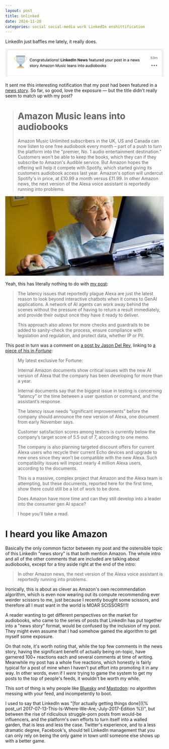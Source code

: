 ```yaml
---
layout: post
title: Unlinked
date: 2024-11-20
categories: social social-media work LinkedIn enshittification
---
```

LinkedIn just baffles me lately, it really does.

![Congratulations! LinkedIn News featured your post in a news story Amazon Music leans into audiobooks](/images/linkedin-news-article.png)

It sent me this interesting notification that my post had been featured in a [news story](https://www.linkedin.com/news/story/amazon-music-leans-into-audiobooks-6245620/). So far, so good, love the exposure — but the title didn't really seem to match up with my post?

> # Amazon Music leans into audiobooks
> 
> Amazon Music Unlimited subscribers in the UK, US and Canada can now listen to one free audiobook every month – part of a push to turn the platform into the "premier, No. 1 audio entertainment destination." Customers won't be able to keep the books, which they can if they subscribe to Amazon's Audible service. But Amazon hopes the offering will help it compete with Spotify, which started giving its customers audiobook access last year. Amazon's option will undercut Spotify's in price, at £10.99 a month versus £11.99. In other Amazon news, the next version of the Alexa voice assistant is reportedly running into problems.

![Huh?](/images/old-lady-computer.jpg)

Yeah, this has literally nothing to do with [my post](https://www.linkedin.com/posts/dwellington_exclusive-leaked-amazon-memos-identify-critical-activity-7264530663289012224-4Shx): 

> The latency issues that reportedly plague Alexa are just the latest reason to look beyond interactive chatbots when it comes to GenAI applications. A network of AI agents can work away behind the scenes without the pressure of having to return a result immediately, and provide their output once they have it ready to deliver.  
>   
> This approach also allows for more checks and guardrails to be added to sanity-check the process, ensure compliance with legislation and regulation, and protect data, whether IP or PII.

This post in turn was a comment on [a post by Jason Del Rey](https://www.linkedin.com/posts/jasondelrey_exclusive-leaked-amazon-memos-identify-critical-activity-7264453989730074624-LN5j), linking to [a piece of his in *Fortune*](https://fortune.com/2024/11/18/new-ai-alexa-latency-problems-echo-compatibility-uber-opentable/):

> My latest exclusive for Fortune: 
> 
> Internal Amazon documents show critical issues with the new AI version of Alexa that the company has been developing for more than a year.
> 
> Internal documents say that the biggest issue in testing is concerning “latency” or the time between a user question or command, and the assistant’s response. 
> 
> The latency issue needs “significant improvements” before the company should announce the new version of Alexa, one document from early November says. 
> 
> Customer satisfaction scores among testers is currently below the company’s target score of 5.5 out of 7, according to one memo. 
> 
> The company is also planning targeted discount offers for current Alexa users who recycle their current Echo devices and upgrade to new ones since they won’t be compatible with the new Alexa. Such compatibility issues will impact nearly 4 million Alexa users, according to the documents.
> 
> This is a massive, complex project that Amazon and the Alexa team is attempting, but these documents, reported here for the first time, show there could still be a lot of work to be done. 
> 
> Does Amazon have more time and can they still develop into a leader into the consumer gen AI space? 
> 
> I hope you’ll take a read.

# I heard you like Amazon

Basically the only common factor between my post and the ostensible topic of this LinkedIn "news story" is that both mention Amazon. The whole intro and all of the other comments that are included are talking about audiobooks, except for a tiny aside right at the end of the intro:

> In other Amazon news, the next version of the Alexa voice assistant is reportedly running into problems.

Ironically, this is about as clever as Amazon's own recommendation algorithm, which is even now wearing out its compute recommending ever weirder scissors to me, just because I recently bought some scissors, and therefore all I must want in the world is MOAR SCISSORS!!1!

A reader wanting to get different perspectives on the market for audiobooks, who came to the series of posts that LinkedIn has put together into a "news story" format, would be confused by the inclusion of my post. They might even assume that I had somehow gamed the algorithm to get myself some exposure. 

On that note, it's worth noting that, while the top few comments in the news story, having the significant benefit of actually being on-topic, have garnered 100+ reactions each and several comments at time of writing. Meanwhile my post has a whole five reactions, which honestly is fairly typical for a post of mine when I haven't put effort into promoting it in any way. In other words, even if I *were* trying to game the system to get my posts to the top of people's feeds, it wouldn't be worth my while.

This sort of thing is why people like [Bluesky](https://bsky.app/profile/theriotnrrd.bsky.social) and [Mastodon](https://mastodon.social/@riotnrrd): no algorithm messing with your feed, and incompetently to boot.

I used to say that LinkedIn was "[for actually getting things done]({% post_url 2017-07-13-This-Is-Where-We-Are,-July-2017-Edition %})", but between the rise of ridiculous struggle-porn posts from would-be influencers, and the platform's own efforts to turn itself into a walled garden, that is less and less the case. Twitter's experience, and to a less dramatic degree, Facebook's, should tell LinkedIn management that you can only rely on being the only game in town until someone else shows up with a better game.
